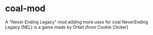 # coal-mod
A "Never Ending Legacy" mod adding more uses for coal
NeverEnding Legacy (NEL) is a game made by Orteil (from Cookie Clicker)
